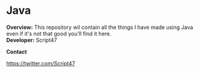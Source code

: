 Java
====

<b>Overview:</b> This repository wil contain all the things I have made using Java even if it's not that good you'll find it here.<br/>
<b>Developer:</b> Script47

<b>Contact</b><br/>

https://twitter.com/Script47
